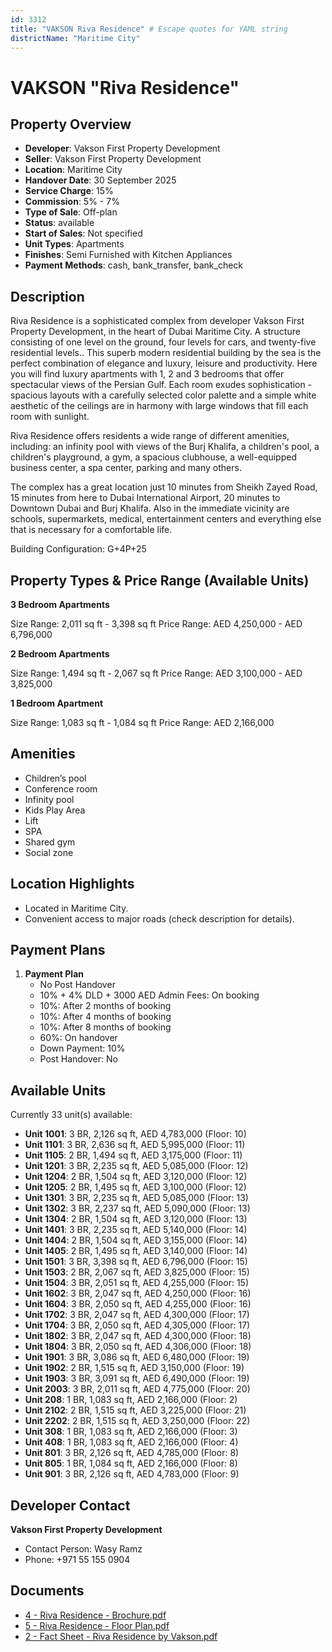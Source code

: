 ```yaml
---
id: 3312
title: "VAKSON Riva Residence" # Escape quotes for YAML string
districtName: "Maritime City"
---
```


# VAKSON "Riva Residence"

## Property Overview
- **Developer**: Vakson First Property Development
- **Seller**: Vakson First Property Development
- **Location**: Maritime City
- **Handover Date**: 30 September 2025
- **Service Charge**: 15%
- **Commission**: 5% - 7%
- **Type of Sale**: Off-plan
- **Status**: available
- **Start of Sales**: Not specified
- **Unit Types**: Apartments
- **Finishes**: Semi Furnished with Kitchen Appliances
- **Payment Methods**: cash, bank_transfer, bank_check

## Description
Riva Residence is a sophisticated complex from developer Vakson First Property Development, in the heart of Dubai Maritime City. A structure consisting of one level on the ground, four levels for cars, and twenty-five residential levels.. This superb modern residential building by the sea is the perfect combination of elegance and luxury, leisure and productivity. Here you will find luxury apartments with 1, 2 and 3 bedrooms that offer spectacular views of the Persian Gulf. Each room exudes sophistication - spacious layouts with a carefully selected color palette and a simple white aesthetic of the ceilings are in harmony with large windows that fill each room with sunlight. 

Riva Residence offers residents a wide range of different amenities, including: an infinity pool with views of the Burj Khalifa, a children's pool, a children's playground, a gym, a spacious clubhouse, a well-equipped business center, a spa center, parking and many others.

The complex has a great location just 10 minutes from Sheikh Zayed Road, 15 minutes from here to Dubai International Airport, 20 minutes to Downtown Dubai and Burj Khalifa. Also in the immediate vicinity are schools, supermarkets, medical, entertainment centers and everything else that is necessary for a comfortable life.

Building Сonfiguration: G+4P+25

## Property Types & Price Range (Available Units)
**3 Bedroom Apartments**

Size Range: 2,011 sq ft - 3,398 sq ft
Price Range: AED 4,250,000 - AED 6,796,000

**2 Bedroom Apartments**

Size Range: 1,494 sq ft - 2,067 sq ft
Price Range: AED 3,100,000 - AED 3,825,000

**1 Bedroom Apartment**

Size Range: 1,083 sq ft - 1,084 sq ft
Price Range: AED 2,166,000

## Amenities
- Children’s pool
- Conference room
- Infinity pool
- Kids Play Area
- Lift
- SPA
- Shared gym
- Social zone

## Location Highlights
- Located in Maritime City.
- Convenient access to major roads (check description for details).

## Payment Plans
1. **Payment Plan**
   - No Post Handover
   - 10% + 4% DLD + 3000 AED Admin Fees: On booking
   - 10%: After 2 months of booking
   - 10%: After 4 months of booking
   - 10%: After 8 months of booking
   - 60%: On handover
   - Down Payment: 10%
   - Post Handover: No

## Available Units
Currently 33 unit(s) available:
- **Unit 1001**: 3 BR, 2,126 sq ft, AED 4,783,000 (Floor: 10)
- **Unit 1101**: 3 BR, 2,636 sq ft, AED 5,995,000 (Floor: 11)
- **Unit 1105**: 2 BR, 1,494 sq ft, AED 3,175,000 (Floor: 11)
- **Unit 1201**: 3 BR, 2,235 sq ft, AED 5,085,000 (Floor: 12)
- **Unit 1204**: 2 BR, 1,504 sq ft, AED 3,120,000 (Floor: 12)
- **Unit 1205**: 2 BR, 1,495 sq ft, AED 3,100,000 (Floor: 12)
- **Unit 1301**: 3 BR, 2,235 sq ft, AED 5,085,000 (Floor: 13)
- **Unit 1302**: 3 BR, 2,237 sq ft, AED 5,090,000 (Floor: 13)
- **Unit 1304**: 2 BR, 1,504 sq ft, AED 3,120,000 (Floor: 13)
- **Unit 1401**: 3 BR, 2,235 sq ft, AED 5,140,000 (Floor: 14)
- **Unit 1404**: 2 BR, 1,504 sq ft, AED 3,155,000 (Floor: 14)
- **Unit 1405**: 2 BR, 1,495 sq ft, AED 3,140,000 (Floor: 14)
- **Unit 1501**: 3 BR, 3,398 sq ft, AED 6,796,000 (Floor: 15)
- **Unit 1503**: 2 BR, 2,067 sq ft, AED 3,825,000 (Floor: 15)
- **Unit 1504**: 3 BR, 2,051 sq ft, AED 4,255,000 (Floor: 15)
- **Unit 1602**: 3 BR, 2,047 sq ft, AED 4,250,000 (Floor: 16)
- **Unit 1604**: 3 BR, 2,050 sq ft, AED 4,255,000 (Floor: 16)
- **Unit 1702**: 3 BR, 2,047 sq ft, AED 4,300,000 (Floor: 17)
- **Unit 1704**: 3 BR, 2,050 sq ft, AED 4,305,000 (Floor: 17)
- **Unit 1802**: 3 BR, 2,047 sq ft, AED 4,300,000 (Floor: 18)
- **Unit 1804**: 3 BR, 2,050 sq ft, AED 4,306,000 (Floor: 18)
- **Unit 1901**: 3 BR, 3,086 sq ft, AED 6,480,000 (Floor: 19)
- **Unit 1902**: 2 BR, 1,515 sq ft, AED 3,150,000 (Floor: 19)
- **Unit 1903**: 3 BR, 3,091 sq ft, AED 6,490,000 (Floor: 19)
- **Unit 2003**: 3 BR, 2,011 sq ft, AED 4,775,000 (Floor: 20)
- **Unit 208**: 1 BR, 1,083 sq ft, AED 2,166,000 (Floor: 2)
- **Unit 2102**: 2 BR, 1,515 sq ft, AED 3,225,000 (Floor: 21)
- **Unit 2202**: 2 BR, 1,515 sq ft, AED 3,250,000 (Floor: 22)
- **Unit 308**: 1 BR, 1,083 sq ft, AED 2,166,000 (Floor: 3)
- **Unit 408**: 1 BR, 1,083 sq ft, AED 2,166,000 (Floor: 4)
- **Unit 801**: 3 BR, 2,126 sq ft, AED 4,785,000 (Floor: 8)
- **Unit 805**: 1 BR, 1,084 sq ft, AED 2,166,000 (Floor: 8)
- **Unit 901**: 3 BR, 2,126 sq ft, AED 4,783,000 (Floor: 9)

## Developer Contact
**Vakson First Property Development**
- Contact Person: Wasy Ramz
- Phone: +971 55 155 0904

## Documents
- [4 - Riva Residence - Brochure.pdf](https://cdn.geniemap.net/2024/10/09/FCNTZaq0nhRsZciKwVYN3NWUDajn3Uaverq8qURg.pdf)
- [5 - Riva Residence - Floor Plan.pdf](https://cdn.geniemap.net/2024/10/09/mtC5myLtyGTW08s3iUeQYmqaK6aTdRXV7uOdS4JA.pdf)
- [2 - Fact Sheet - Riva Residence by Vakson.pdf](https://cdn.geniemap.net/2024/10/09/nVkxVHPlJNkVZo1VvF1Z3gUhvjbrLROnM0I3kWRD.pdf)
